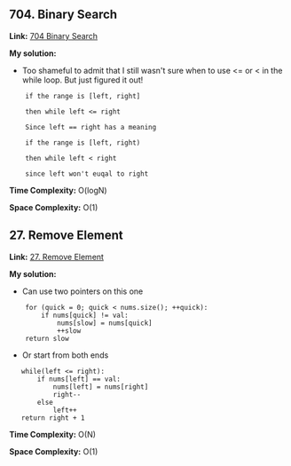 ## 704. Binary Search

**Link:** [704 Binary Search](https://leetcode.com/problems/binary-search/)

**My solution:** 

 - Too shameful to admit that I still wasn't sure when to use <= or < in the while loop. But just figured it out!

```
    if the range is [left, right]
    
    then while left <= right

    Since left == right has a meaning    
```  
```
    if the range is [left, right)

    then while left < right

    since left won't euqal to right
```
       

**Time Complexity:**  O(logN)

**Space Complexity:**  O(1)


## 27. Remove Element

**Link:** [27. Remove Element](https://leetcode.com/problems/remove-element/)

**My solution:** 

 - Can use two pointers on this one

```
    for (quick = 0; quick < nums.size(); ++quick):
        if nums[quick] != val:
            nums[slow] = nums[quick]
            ++slow
    return slow
```  
 - Or start from both ends
 ```
    while(left <= right):
        if nums[left] == val:
            nums[left] = nums[right]
            right--
        else
            left++
    return right + 1
 ```
       

**Time Complexity:**  O(N)

**Space Complexity:**  O(1)